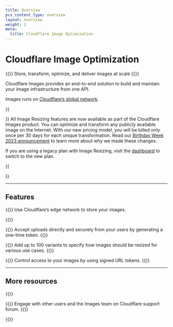 ```yaml
---
title: Overview
pcx_content_type: overview
layout: overview
weight: 1
meta:
  title: Cloudflare Image Optimization
---
```


# Cloudflare Image Optimization

{{<description>}}
Store, transform, optimize, and deliver images at scale
{{</description>}}

Cloudflare Images provides an end-to-end solution to build and maintain your image infrastructure from one API.

Images runs on [Cloudflare’s global network](https://www.cloudflare.com/network/).

{{<Aside type="note" header="Image Resizing is now available as transformations">}}
All Image Resizing features are now available as part of the Cloudflare Images product. You can optimize and transform any publicly available image on the Internet. With our new pricing model, you will be billed only once per 30 days for each unique transformation. Read our [Birthday Week 2023 announcement](https://blog.cloudflare.com/merging-images-and-image-resizing/) to learn more about why we made these changes.

If you are using a legacy plan with Image Resizing, visit the [dashboard](https://dash.cloudflare.com/) to switch to the new plan.

{{</Aside>}}

---

## Features

{{<feature header="Storage" href="/images/upload-images/">}}
Use Cloudflare’s edge network to store your images.

{{</feature>}}

{{<feature header="Direct creator upload" href="/images/upload-images/direct-creator-upload/">}}
Accept uploads directly and securely from your users by generating a one-time token.
{{</feature>}}

{{<feature header="Variants" href="/images/transform-images" cta="Create variants by transforming images">}}
Add up to 100 variants to specify how images should be resized for various use cases.
{{</feature>}}

{{<feature header="Signed URLs" href="/images/manage-images/serve-images/serve-private-images" cta="Serve private images">}}
Control access to your images by using signed URL tokens.
{{</feature>}}

---

## More resources

{{<resource-group>}}
 
{{<resource header="Community Forum" href="https://community.cloudflare.com/c/developers/images/63" icon="learning-center-book">}}
Engage with other users and the Images team on Cloudflare support forum.
{{</resource>}}
 
{{</resource-group>}}
